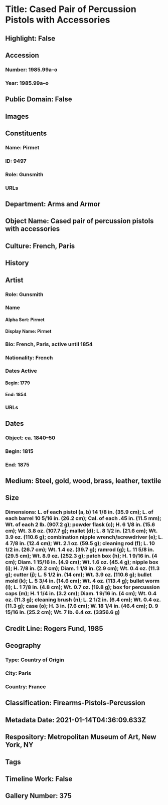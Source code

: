 # Title: Cased Pair of Percussion Pistols with Accessories
## Highlight: False
## Accession
### Number: 1985.99a–o
### Year: 1985.99a–o
## Public Domain: False
## Images
## Constituents
### Name: Pirmet
### ID: 9497
### Role: Gunsmith
### URLs
## Department: Arms and Armor
## Object Name: Cased pair of percussion pistols with accessories
## Culture: French, Paris
## History
## Artist
### Role: Gunsmith
### Name
#### Alpha Sort: Pirmet
#### Display Name: Pirmet
### Bio: French, Paris, active until 1854
### Nationality: French
### Dates Active
#### Begin: 1779
#### End: 1854
### URLs
## Dates
### Object: ca. 1840–50
### Begin: 1815
### End: 1875
## Medium: Steel, gold, wood, brass, leather, textile
## Size
### Dimensions: L. of each pistol (a, b) 14 1/8 in. (35.9 cm); L. of each barrel 10 5/16 in. (26.2 cm); Cal. of each .45 in. (11.5 mm); Wt. of each 2 lb. (907.2 g); powder flask (c); H. 6 1/8 in. (15.6 cm); Wt. 3.8 oz. (107.7 g); mallet (d); L. 8 1/2 in. (21.6 cm); Wt. 3.9 oz. (110.6 g); combination nipple wrench/screwdriver (e); L. 4 7/8 in. (12.4 cm); Wt. 2.1 oz. (59.5 g); cleaning rod (f); L. 10 1/2 in. (26.7 cm); Wt. 1.4 oz. (39.7 g); ramrod (g); L. 11 5/8 in. (29.5 cm); Wt. 8.9 oz. (252.3 g); patch box (h); H. 1 9/16 in. (4 cm); Diam. 1 15/16 in. (4.9 cm); Wt. 1.6 oz. (45.4 g); nipple box (i); H. 7/8 in. (2.2 cm); Diam. 1 1/8 in. (2.9 cm); Wt. 0.4 oz. (11.3 g); cutter (j); L. 5 1/2 in. (14 cm); Wt. 3.9 oz. (110.6 g); bullet mold (k); L. 5 3/4 in. (14.6 cm); Wt. 4 oz. (113.4 g); bullet worm (l); L. 1 7/8 in. (4.8 cm); Wt. 0.7 oz. (19.8 g); box for percussion caps (m); H. 1 1/4 in. (3.2 cm); Diam. 1 9/16 in. (4 cm); Wt. 0.4 oz. (11.3 g); cleaning brush (n); L. 2 1/2 in. (6.4 cm); Wt. 0.4 oz. (11.3 g); case (o); H. 3 in. (7.6 cm); W. 18 1/4 in. (46.4 cm); D. 9 15/16 in. (25.2 cm); Wt. 7 lb. 6.4 oz. (3356.6 g)
## Credit Line: Rogers Fund, 1985
## Geography
### Type: Country of Origin
### City: Paris
### Country: France
## Classification: Firearms-Pistols-Percussion
## Metadata Date: 2021-01-14T04:36:09.633Z
## Respository: Metropolitan Museum of Art, New York, NY
## Tags
## Timeline Work: False
## Gallery Number: 375